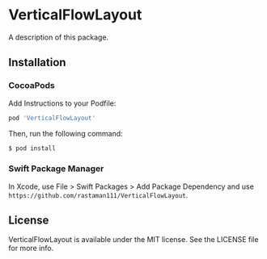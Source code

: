 # VerticalFlowLayout

A description of this package.

## Installation

### CocoaPods
Add Instructions to your Podfile:

```ruby
pod 'VerticalFlowLayout'
```

Then, run the following command:

```bash
$ pod install
```

### Swift Package Manager
In Xcode, use File > Swift Packages > Add Package Dependency and use `https://github.com/rastaman111/VerticalFlowLayout`.

## License
VerticalFlowLayout is available under the MIT license. See the LICENSE file for more info.
